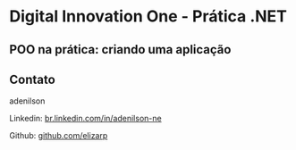 # Digital Innovation One - Prática .NET

## POO na prática: criando uma aplicação

## Contato

adenilson 

Linkedin:  [br.linkedin.com/in/adenilson-ne](http://br.linkedin.com/in/adenilson-ne)

Github:  [github.com/elizarp](https://github.com/adenilsonini)
